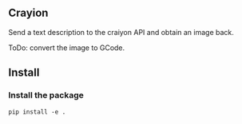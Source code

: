 ## Crayion

Send a text description to the craiyon API and obtain an image back.

ToDo: convert the image to GCode.

## Install

### Install the package

```
pip install -e .
```